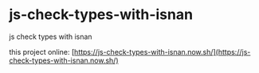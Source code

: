 # js-check-types-with-isnan

js check types with isnan

this project online: [https://js-check-types-with-isnan.now.sh/](https://js-check-types-with-isnan.now.sh/)
